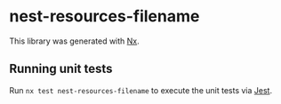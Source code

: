 # nest-resources-filename

This library was generated with [Nx](https://nx.dev).

## Running unit tests

Run `nx test nest-resources-filename` to execute the unit tests via [Jest](https://jestjs.io).
